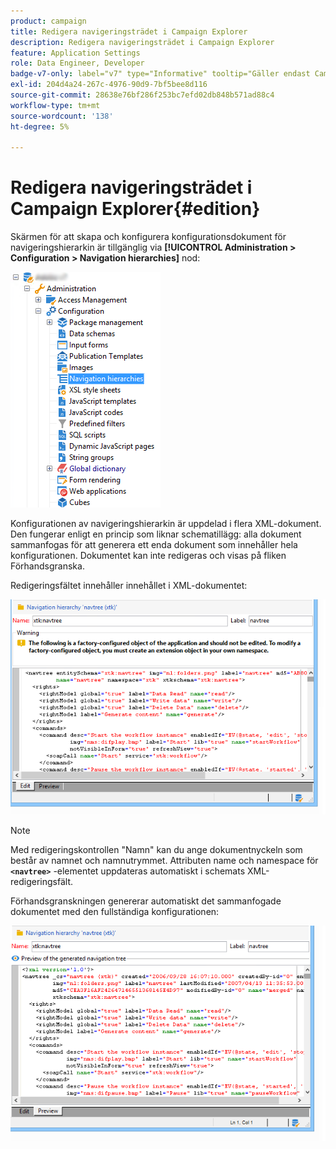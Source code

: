 ```yaml
---
product: campaign
title: Redigera navigeringsträdet i Campaign Explorer
description: Redigera navigeringsträdet i Campaign Explorer
feature: Application Settings
role: Data Engineer, Developer
badge-v7-only: label="v7" type="Informative" tooltip="Gäller endast Campaign Classic v7"
exl-id: 204d4a24-267c-4976-90d9-7bf5bee8d116
source-git-commit: 28638e76bf286f253bc7efd02db848b571ad88c4
workflow-type: tm+mt
source-wordcount: '138'
ht-degree: 5%

---
```



# Redigera navigeringsträdet i Campaign Explorer{#edition}

Skärmen för att skapa och konfigurera konfigurationsdokument för navigeringshierarkin är tillgänglig via **[!UICONTROL Administration > Configuration > Navigation hierarchies]** nod:

![](assets/d_ncs_integration_navigation_arbo.png)

Konfigurationen av navigeringshierarkin är uppdelad i flera XML-dokument. Den fungerar enligt en princip som liknar schematillägg: alla dokument sammanfogas för att generera ett enda dokument som innehåller hela konfigurationen. Dokumentet kan inte redigeras och visas på fliken Förhandsgranska.

Redigeringsfältet innehåller innehållet i XML-dokumentet:

![](assets/d_ncs_integration_navigation_edit.png)

>[!NOTE]
>
>Med redigeringskontrollen &quot;Namn&quot; kan du ange dokumentnyckeln som består av namnet och namnutrymmet. Attributen name och namespace för **`<navtree>`** -elementet uppdateras automatiskt i schemats XML-redigeringsfält.

Förhandsgranskningen genererar automatiskt det sammanfogade dokumentet med den fullständiga konfigurationen:

![](assets/d_ncs_integration_navigation_preview.png)
